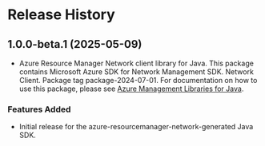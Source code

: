 # Release History

## 1.0.0-beta.1 (2025-05-09)

- Azure Resource Manager Network client library for Java. This package contains Microsoft Azure SDK for Network Management SDK. Network Client. Package tag package-2024-07-01. For documentation on how to use this package, please see [Azure Management Libraries for Java](https://aka.ms/azsdk/java/mgmt).
### Features Added

- Initial release for the azure-resourcemanager-network-generated Java SDK.
